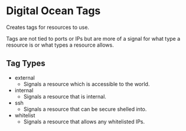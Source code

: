 # Digital Ocean Tags

Creates tags for resources to use.

Tags are not tied to ports or IPs but are more of a signal for what type a resource is or what types a resource allows.

## Tag Types

* external
    * Signals a resource which is accessible to the world.
* internal
    * Signals a resource that is internal.
* ssh
    * Signals a resource that can be secure shelled into.
* whitelist
    * Signals a resource that allows any whitelisted IPs.
